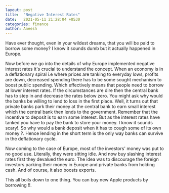 ```yaml
---
layout: post
title:  "Negative Interest Rates"
date:   2021-05-11 21:28:04 +0530
categories: finance
author: Aneesh
---
```



Have ever thought, even in your wildest dreams, that you will be paid to borrow some money? I know it sounds dumb but it actually happened in Europe.

Now before we go into the details of why Europe implemented negative interest rates it's crucial to understand the concept. When an economy is in a deflationary spiral i.e where prices are tanking to everyday lows, profits are down, decreased spending there has to be some sought mechanism to boost public spending. Which effectively means that people need to borrow at lower interest rates. If the circumstances are dire then the central bank has to step in and decrease the rates below zero. You might ask why would the banks be willing to lend to loss in the first place. Well, it turns out that private banks park their money at the central bank to earn small interest which the central bank then lends to the government. Remember that the incentive to deposit is to earn some interest. But as the interest rates have tanked you have to pay the bank to store your money. I know it sounds scary!. So why would a bank deposit when it has to cough some of its own money ?. Hence lending in the short term is the only way banks can survive in the deflationary cycle.

Now coming to the case of Europe, most of the investors' money was put to no good use. Literally, they were sitting idle. And now buy slashing interest rates first they devalued the euro. The idea was to discourage the foreign investors parking their money in Europe and private banks from holding cash. And of course, it also boosts exports.

This all boils down to one thing. You can buy new Apple products by borrowing !!.
